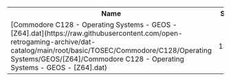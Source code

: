 <table>
<tr><th>Name</th><th>Size</th></tr>
<tr><td>
[Commodore C128 - Operating Systems - GEOS - [Z64].dat](https://raw.githubusercontent.com/open-retrogaming-archive/dat-catalog/main/root/basic/TOSEC/Commodore/C128/Operating Systems/GEOS/[Z64]/Commodore C128 - Operating Systems - GEOS - [Z64].dat)
</td><td>1333</td></tr>
</table>
